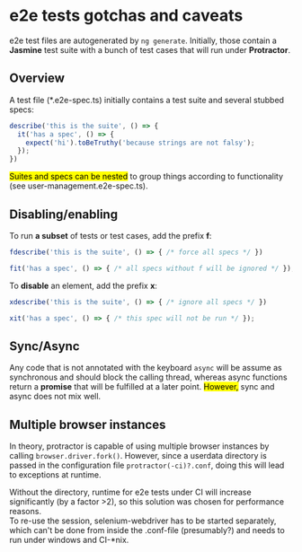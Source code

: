 # e2e tests gotchas and caveats

e2e test files are autogenerated by `ng generate`. Initially, those contain a **Jasmine** test suite with a bunch of test cases that will run under **Protractor**.

## Overview 
A test file (*.e2e-spec.ts) initially contains a test suite and several stubbed specs:
```javascript 
describe('this is the suite', () => {
  it('has a spec', () => {
    expect('hi').toBeTruthy('because strings are not falsy');
  });
})
```

<mark>Suites and specs can be nested</mark> to group things according to functionality (see user-management.e2e-spec.ts). 

## Disabling/enabling

To run **a subset** of tests or test cases, add the prefix **f**: 
```javascript 
fdescribe('this is the suite', () => { /* force all specs */ })

fit('has a spec', () => { /* all specs without f will be ignored */ });
```

To **disable** an element, add the prefix **x**: 
```javascript 
xdescribe('this is the suite', () => { /* ignore all specs */ })

xit('has a spec', () => { /* this spec will not be run */ });
```

## Sync/Async 

Any code that is not annotated with the keyboard `async` will be assume as synchronous and should block the calling thread, whereas async functions return a **promise** that will be fulfilled at a later point.
<mark>However,</mark> sync and async does not mix well. 


## Multiple browser instances
In theory, protractor is capable of using multiple browser instances by calling `browser.driver.fork()`. However, since a userdata directory is passed in the configuration file `protractor(-ci)?.conf`, doing this will lead to exceptions at runtime. 

Without the directory, runtime for e2e tests under CI will increase significantly (by a factor >2), so this solution was chosen for performance reasons.  
To re-use the session, selenium-webdriver has to be started separately, which can't be done from inside the .conf-file (presumably?) and needs to run under windows and CI-*nix.
